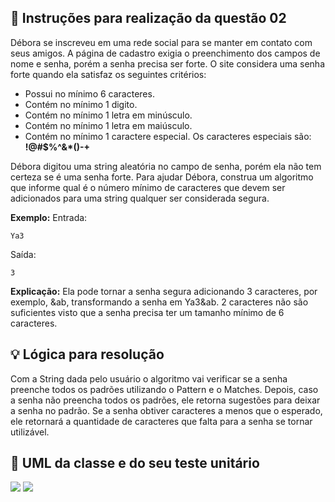 ## 📝 Instruções para realização da  questão 02

Débora se inscreveu em uma rede social para se manter em contato com seus amigos. A página de cadastro exigia o preenchimento dos campos de nome e senha, porém a senha precisa ser forte. O site considera uma senha forte quando ela satisfaz os seguintes critérios:
- Possui no mínimo 6 caracteres.
- Contém no mínimo 1 digito.
- Contém no mínimo 1 letra em minúsculo.
- Contém no mínimo 1 letra em maiúsculo.
- Contém no mínimo 1 caractere especial. Os caracteres especiais são: **!@#$%^&*()-+**

Débora digitou uma string aleatória no campo de senha, porém ela não tem certeza se é uma senha forte. Para ajudar Débora, construa um algoritmo que informe qual é o número mínimo de caracteres que devem ser adicionados para uma string qualquer ser considerada segura.

**Exemplo:**
Entrada:
```
Ya3
```

Saída:
```
3
```

**Explicação:**
Ela pode tornar a senha segura adicionando 3 caracteres, por exemplo, &ab, transformando a senha em Ya3&ab. 2 caracteres não são suficientes visto que a senha precisa ter um tamanho mínimo de 6 caracteres.
## 💡 Lógica para resolução
Com a String dada pelo usuário o algoritmo vai verificar se a senha preenche todos os padrões utilizando o Pattern e o Matches. Depois, caso a senha não preencha todos os padrões, ele retorna sugestões para deixar a senha no padrão. Se a senha obtiver caracteres a menos que o esperado, ele retornará a quantidade de caracteres que falta  para a senha se tornar utilizável. 
## 📃 UML da classe e do seu teste unitário
 <img src="https://ik.imagekit.io/6774657672/ValidarSenha_1oIVmqfG89R.jpeg?ik-sdk-version=javascript-1.4.3&updatedAt=1645359117511">
 <img src="https://ik.imagekit.io/6774657672/ValidarSenhaTest_-felnG-A_z.jpeg?ik-sdk-version=javascript-1.4.3&updatedAt=1645359117566">
